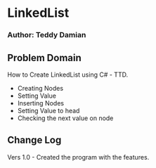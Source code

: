 # LinkedList
### Author: Teddy Damian

## Problem Domain
How to Create LinkedList using C# - TTD.

- Creating Nodes
- Setting Value
- Inserting Nodes
- Setting Value to head
- Checking the next value on node

## Change Log
Vers 1.0 - Created the program with the features.